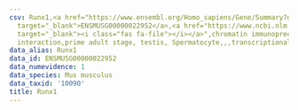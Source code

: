 ```yaml
---
csv: Runx1,<a href="https://www.ensembl.org/Homo_sapiens/Gene/Summary?db=core;g=ENSMUSG00000022952"
  target="_blank">ENSMUSG00000022952</a>,<a href="https://www.ncbi.nlm.nih.gov/pubmed/25450459"
  target="_blank"><i class="fas fa-file"></i></a>",chromatin immunoprecipitation assay,direct
  interaction,prime adult stage, testis, Spermatocyte,,,transcriptional regulation,
data_alias: Runx1
data_id: ENSMUSG00000022952
data_numevidence: 1
data_species: Mus musculus
data_taxid: '10090'
title: Runx1
---
```

